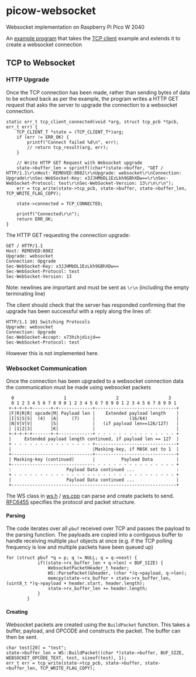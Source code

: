 # picow-websocket
Websocket implementation on Raspberry Pi Pico W 2040

An [example program](https://github.com/samjkent/picow-websocket) that takes the [TCP client](https://github.com/raspberrypi/pico-examples/blob/master/pico_w/tcp_client/picow_tcp_client.c) example and extends it to create a websocket connection

## TCP to Websocket

### HTTP Upgrade

Once the TCP connection has been made, rather than sending bytes of data to be echoed back as per the example, the program writes a HTTP GET request that asks the server to upgrade the connection to a websocket connection.

```
static err_t tcp_client_connected(void *arg, struct tcp_pcb *tpcb, err_t err) {
    TCP_CLIENT_T *state = (TCP_CLIENT_T*)arg;
    if (err != ERR_OK) {
        printf("Connect failed %d\n", err);
        // return tcp_result(arg, err);
    }
 
    // Write HTTP GET Request with Websocket upgrade 
    state->buffer_len = sprintf((char*)state->buffer, "GET / HTTP/1.1\r\nHost: REMOVED:8082\r\nUpgrade: websocket\r\nConnection: Upgrade\r\nSec-WebSocket-Key: x3JJHMbDL1EzLkh9GBhXDw==\r\nSec-WebSocket-Protocol: test\r\nSec-WebSocket-Version: 13\r\n\r\n");
    err = tcp_write(state->tcp_pcb, state->buffer, state->buffer_len, TCP_WRITE_FLAG_COPY);

    state->connected = TCP_CONNECTED;

    printf("Connected\r\n");
    return ERR_OK;
}

```

The HTTP GET requesting the connection upgrade:

```
GET / HTTP/1.1
Host: REMOVED:8082
Upgrade: websocket
Connection: Upgrade
Sec-WebSocket-Key: x3JJHMbDL1EzLkh9GBhXDw==
Sec-WebSocket-Protocol: test
Sec-WebSocket-Version: 13

```
Note: newlines are important and must be sent as `\r\n` (including the empty terminating line)

The client should check that the server has responded confirming that the upgrade has been successful with a reply along the lines of:

```
HTTP/1.1 101 Switching Protocols
Upgrade: websocket
Connection: Upgrade
Sec-WebSocket-Accept: x73hihjdisjd==
Sec-WebSocket-Protocol: test

```

However this is not implemented here.

### Websocket Communication

Once the connection has been upgraded to a websocket connection data the communication must be made using websocket packets

```
  0                   1                   2                   3
  0 1 2 3 4 5 6 7 8 9 0 1 2 3 4 5 6 7 8 9 0 1 2 3 4 5 6 7 8 9 0 1
 +-+-+-+-+-------+-+-------------+-------------------------------+
 |F|R|R|R| opcode|M| Payload len |    Extended payload length    |
 |I|S|S|S|  (4)  |A|     (7)     |             (16/64)           |
 |N|V|V|V|       |S|             |   (if payload len==126/127)   |
 | |1|2|3|       |K|             |                               |
 +-+-+-+-+-------+-+-------------+ - - - - - - - - - - - - - - - +
 |     Extended payload length continued, if payload len == 127  |
 + - - - - - - - - - - - - - - - +-------------------------------+
 |                               |Masking-key, if MASK set to 1  |
 +-------------------------------+-------------------------------+
 | Masking-key (continued)       |          Payload Data         |
 +-------------------------------- - - - - - - - - - - - - - - - +
 :                     Payload Data continued ...                :
 + - - - - - - - - - - - - - - - - - - - - - - - - - - - - - - - +
 |                     Payload Data continued ...                |
 +---------------------------------------------------------------+

```

The WS class in [ws.h](ws.h) / [ws.cpp](ws.cpp) can parse and create packets to send. 
[RFC6455](https://datatracker.ietf.org/doc/html/rfc6455) specifies the protocol and packet structure.

#### Parsing

The code iterates over all `pbuf` received over TCP and passes the payload to the parsing function. The payloads are copied into a contiguous buffer to handle receiving multiple `pbuf` objects at once (e.g. if the TCP polling frequency is low and multiple packets have been queued up)

```
for (struct pbuf *q = p; q != NULL; q = q->next) {
            if((state->rx_buffer_len + q->len) < BUF_SIZE) {
                WebsocketPacketHeader_t header;
                WS::ParsePacket(&header, (char *)q->payload, q->len);
                memcpy(state->rx_buffer + state->rx_buffer_len, (uint8_t *)q->payload + header.start, header.length);
                state->rx_buffer_len += header.length;
            }
        }
```

#### Creating

Websocket packets are created using the `BuildPacket` function. This takes a buffer, payload, and OPCODE and constructs the packet. The buffer can then be sent.

```
char test[20] = "test";
state->buffer_len = WS::BuildPacket((char *)state->buffer, BUF_SIZE, WEBSOCKET_OPCODE_TEXT, test, sizeof(test), 1);
err_t err = tcp_write(state->tcp_pcb, state->buffer, state->buffer_len, TCP_WRITE_FLAG_COPY);
```
